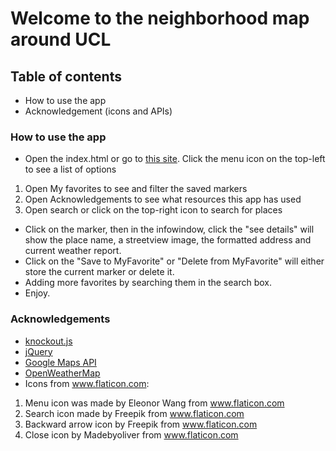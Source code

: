# Welcome to the neighborhood map around UCL 

## Table of contents  

* How to use the app
* Acknowledgement (icons and APIs) 

### How to use the app 

* Open the index.html or go to [this site](https://wolfever.github.io/UCLmaps/index.html). 
 Click the menu icon on the top-left to see a list of options

1. Open My favorites to see and filter the saved markers 
1. Open Acknowledgements to see what resources this app has used 
1. Open search or click on the top-right icon to search for places 

* Click on the marker, then in the infowindow, click the "see details" will show the place name, a streetview image, the formatted address and current weather report. 
* Click on the "Save to MyFavorite" or "Delete from MyFavorite" will either store the current marker or delete it. 
* Adding more favorites by searching them in the search box.
* Enjoy. 


### Acknowledgements 
* [knockout.js](knockoutjs.com)
* [jQuery](http://jquery.com/)
* [Google Maps API](https://developers.google.com/maps/)
* [OpenWeatherMap](http://openweathermap.org/api)
* Icons from www.flaticon.com: 
1. Menu icon was made by Eleonor Wang from www.flaticon.com
1. Search icon made by Freepik from www.flaticon.com
1. Backward arrow icon by Freepik from www.flaticon.com
1. Close icon by Madebyoliver from www.flaticon.com
